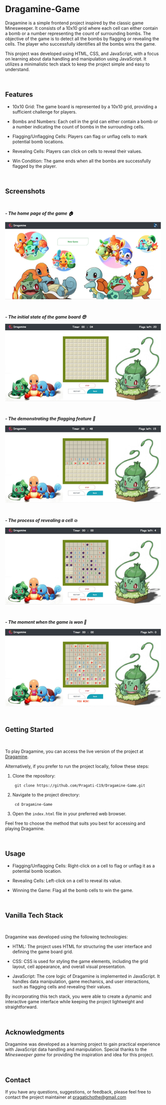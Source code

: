 # __Dragamine-Game__

Dragamine is a simple frontend project inspired by the classic game Minesweeper. It consists of a 10x10 grid where each cell can either contain a bomb or a number representing the count of surrounding bombs. The objective of the game is to detect all the bombs by flagging or revealing the cells. The player who successfully identifies all the bombs wins the game.

This project was developed using HTML, CSS, and JavaScript, with a focus on learning about data handling and manipulation using JavaScript. It utilizes a minimalistic tech stack to keep the project simple and easy to understand.

<br/>

## __Features__

- 10x10 Grid: The game board is represented by a 10x10 grid, providing a sufficient challenge for players.

- Bombs and Numbers: Each cell in the grid can either contain a bomb or a number indicating the count of bombs in the surrounding cells.

- Flagging/Unflagging Cells: Players can flag or unflag cells to mark potential bomb locations.

- Revealing Cells: Players can click on cells to reveal their values.

- Win Condition: The game ends when all the bombs are successfully flagged by the player.

<br/>

## __Screenshots__
<br/>

**_- The home page of the game 🏠_**
<br/>

![Home Page](screenshots/home-page.jpg)
<br/>

<br/>

**_- The initial state of the game board 😎_**
<br/>

![Initial Stage of Game](screenshots/initial-stage-of-game.jpg)
<br/>

<br/>

**_- The demonstrating the flagging feature 🚩_**
<br/>

![Flag Feature](screenshots/flag-feature.jpg)
<br/>

<br/>

**_- The process of revealing a cell 💥_**
<br/>

![Revealing Cell](screenshots/revealing-cell.jpg)
<br/>

<br/>

**_- The moment when the game is won 🥳_**
<br/>

![Won the Game](screenshots/win-the-game.jpg)
<br/>

<br/>


## __Getting Started__
<br/>

To play Dragamine, you can access the live version of the project at [Dragamine](https://pragati-c19.github.io/Dragamine-Game/).

Alternatively, if you prefer to run the project locally, follow these steps:

1. Clone the repository:

        git clone https://github.com/Pragati-C19/Dragamine-Game.git


2. Navigate to the project directory:

        cd Dragamine-Game


3. Open the `index.html` file in your preferred web browser.

Feel free to choose the method that suits you best for accessing and playing Dragamine.

<br/>

## __Usage__

- Flagging/Unflagging Cells: Right-click on a cell to flag or unflag it as a potential bomb location.

- Revealing Cells: Left-click on a cell to reveal its value.

- Winning the Game: Flag all the bomb cells to win the game.

<br/>

## __Vanilla Tech Stack__
<br/>

Dragamine was developed using the following technologies:

- HTML: The project uses HTML for structuring the user interface and defining the game board grid.

- CSS: CSS is used for styling the game elements, including the grid layout, cell appearance, and overall visual presentation.

- JavaScript: The core logic of Dragamine is implemented in JavaScript. It handles data manipulation, game mechanics, and user interactions, such as flagging cells and revealing their values.

By incorporating this tech stack, you were able to create a dynamic and interactive game interface while keeping the project lightweight and straightforward.

<br/>

## __Acknowledgments__
Dragamine was developed as a learning project to gain practical experience with JavaScript data handling and manipulation. Special thanks to the _Minesweeper game_ for providing the inspiration and idea for this project.

<br/>

## __Contact__ 

If you have any questions, suggestions, or feedback, please feel free to contact the project maintainer at pragatichothe@gmail.com


